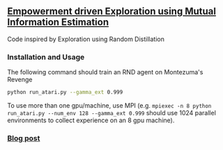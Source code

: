 ## [Empowerment driven Exploration using Mutual Information Estimation](https://arxiv.org/pdf/1810.05533.pdf) ##


Code inspired by Exploration using Random Distillation

### Installation and Usage
The following command should train an RND agent on Montezuma's Revenge
```bash
python run_atari.py --gamma_ext 0.999
```
To use more than one gpu/machine, use MPI (e.g. `mpiexec -n 8 python run_atari.py --num_env 128 --gamma_ext 0.999` should use 1024 parallel environments to collect experience on an 8 gpu machine). 

### [Blog post](https://navneet-nmk.github.io/2018-08-26-empowerment/)
